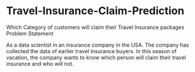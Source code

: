 # Travel-Insurance-Claim-Prediction
Which Category of customers will claim their Travel Insurance packages
Problem Statement

As a data scientist in an insurance company in the USA. The company has collected the data of earlier travel insurance buyers. In this season of vacation, the company wants to know which person will claim their travel insurance and who will not.
